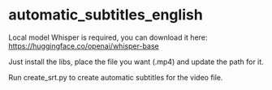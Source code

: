 # automatic_subtitles_english

Local model Whisper is required, you can download it here: https://huggingface.co/openai/whisper-base

Just install the libs, place the file you want (.mp4) and update the path for it.

Run create_srt.py to create automatic subtitles for the video file.
